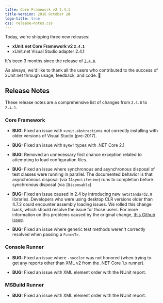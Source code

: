 ```yaml
---
title: Core Framework v2 2.4.1
title-version: 2018 October 28
logo-title: true
css: release-notes.css
---
```


Today, we're shipping three new releases:

* **xUnit.net Core Framework v2 `2.4.1`**
* xUnit.net Visual Studio adapter 2.4.1

It's been 3 months since the release of [`2.4.0`](/releases/v2/2.4.0).

As always, we'd like to thank all the users who contributed to the success of xUnit.net through usage, feedback, and code. 🎉

## Release Notes

These release notes are a comprehensive list of changes from `2.4.0` to `2.4.1`.

### Core Framework

* **BUG:** Fixed an issue with `xunit.abstractions` not correctly installing with older versions of Visual Studio (pre-2017).

* **BUG:** Fixed an issue with `ByRef` types with .NET Core 2.1.

* **BUG:** Removed an unnecessary first chance exception related to attempting to load configuration files.

* **BUG:** Fixed an issue where synchronous and asynchronous disposal of test classes were running in parallel. The documented behavior is that asynchronous disposal (via `IAsyncLifetime`) runs to completion before synchronous disposal (via `IDisposable`).

* **BUG:** Fixed an issue caused in 2.4 by introducing new `netstandard2.0` libraries. Developers who were using desktop CLR versions older than 4.7.2 could encounter assembly loading issues. We rolled this change back, which should resolve the issue for those users. For more information on this problems caused by the original change, [this Github issue](https://github.com/dotnet/standard/issues/481).

* **BUG:** Fixed an issue where generic test methods weren't correctly resolved when passing a `Func<T>`.

### Console Runner

* **BUG:** Fixed an issue where `-nocolor` was not honored (when trying to get any reports other than XML v2 from the .NET Core 1.x runner).

* **BUG:** Fixed an issue with XML element order with the NUnit report.

### MSBuild Runner

* **BUG:** Fixed an issue with XML element order with the NUnit report.

